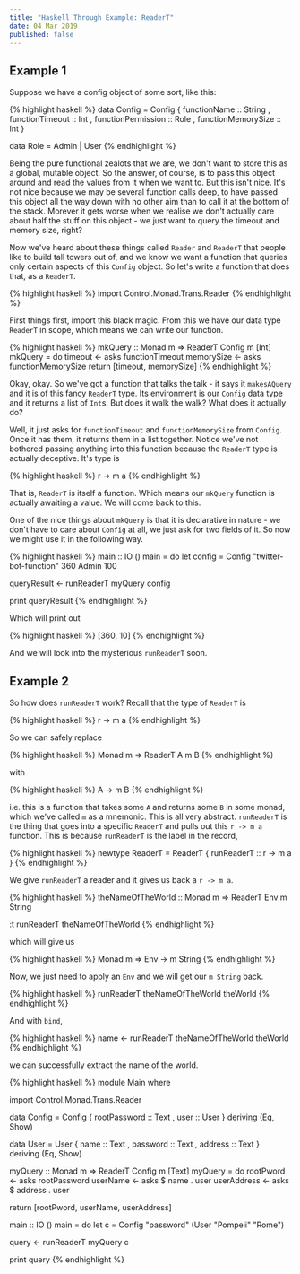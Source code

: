 ```yaml
---
title: "Haskell Through Example: ReaderT"
date: 04 Mar 2019
published: false
---
```




## Example 1

Suppose we have a config object of some sort, like this:

{% highlight haskell %}
data Config = Config
  { functionName       :: String
  , functionTimeout    :: Int
  , functionPermission :: Role
  , functionMemorySize :: Int
  }
  
data Role = Admin | User
{% endhighlight %}

Being the pure functional zealots that we are, we don't want to store this as a global, mutable object. So the answer, of course, is to pass this object around and read the values from it when we want to. But this isn't nice. It's not nice because we may be several function calls deep, to have passed this object all the way down with no other aim than to call it at the bottom of the stack. Morever it gets worse when we realise we don't actually care about half the stuff on this object - we just want to query the timeout and memory size, right?

Now we've heard about these things called `Reader` and `ReaderT` that people like to build tall towers out of, and we know we want a function that queries only certain aspects of this `Config` object. So let's write a function that does that, as a `ReaderT`.

{% highlight haskell %}
import Control.Monad.Trans.Reader
{% endhighlight %}

First things first, import this black magic. From this we have our data type `ReaderT` in scope, which means we can write our function.

{% highlight haskell %}
mkQuery :: Monad m => ReaderT Config m [Int]
mkQuery = do
  timeout    <- asks functionTimeout
  memorySize <- asks functionMemorySize
  return [timeout, memorySize]
{% endhighlight %}

Okay, okay. So we've got a function that talks the talk - it says it `makesAQuery` and it is of this fancy `ReaderT` type. Its environment is our `Config` data type and it returns a list of `Int`s. But does it walk the walk? What does it actually do?

Well, it just asks for `functionTimeout` and `functionMemorySize` from `Config`. Once it has them, it returns them in a list together. Notice we've not bothered passing anything into this function because the `ReaderT` type is actually deceptive. It's type is 

{% highlight haskell %}
r -> m a
{% endhighlight %}

That is, `ReaderT` is itself a function. Which means our `mkQuery` function is actually awaiting a value. We will come back to this.

One of the nice things about `mkQuery` is that it is declarative in nature - we don't have to care about `Config` at all, we just ask for two fields of it. So now we might use it in the following way.

{% highlight haskell %}
main :: IO ()
main = do
  let config = Config "twitter-bot-function" 360 Admin 100

  queryResult <- runReaderT myQuery config

  print queryResult
{% endhighlight %}

Which will print out 

{% highlight haskell %}
[360, 10]
{% endhighlight %}

And we will look into the mysterious `runReaderT` soon.

## Example 2





So how does `runReaderT` work? Recall that the type of `ReaderT` is

{% highlight haskell %}
r -> m a
{% endhighlight %}

So we can safely replace

{% highlight haskell %}
Monad m => ReaderT A m B
{% endhighlight %}

with

{% highlight haskell %}
A -> m B
{% endhighlight %}

i.e. this is a function that takes some `A` and returns some `B` in some monad, which we've called `m` as a mnemonic. This is all very abstract. `runReaderT` is the thing that goes into a specific `ReaderT` and pulls out this `r -> m a` function. This is because `runReaderT` is the label in the record,

{% highlight haskell %}
newtype ReaderT = ReaderT { runReaderT :: r -> m a }
{% endhighlight %}

We give `runReaderT` a reader and it gives us back a `r -> m a`.

{% highlight haskell %}
theNameOfTheWorld :: Monad m => ReaderT Env m String

:t runReaderT theNameOfTheWorld
{% endhighlight %}

which will give us

{% highlight haskell %}
Monad m => Env -> m String
{% endhighlight %}

Now, we just need to apply an `Env` and we will get our `m String` back.

{% highlight haskell %}
runReaderT theNameOfTheWorld theWorld
{% endhighlight %}

And with `bind`,

{% highlight haskell %}
name <- runReaderT theNameOfTheWorld theWorld
{% endhighlight %}

we can successfully extract the name of the world.






{% highlight haskell %}
module Main where

import Control.Monad.Trans.Reader

data Config = Config 
  { rootPassword :: Text
  , user         :: User 
  } deriving (Eq, Show)

data User = User 
  { name     :: Text
  , password :: Text
  , address  :: Text
  } deriving (Eq, Show)

myQuery :: Monad m => ReaderT Config m [Text]
myQuery = do
  rootPword   <- asks rootPassword
  userName    <- asks $ name . user
  userAddress <- asks $ address . user

  return [rootPword, userName, userAddress]

main :: IO ()
main = do
  let c = Config "password" (User "Pompeii" "Rome")

  query <- runReaderT myQuery c

  print query
{% endhighlight %}

